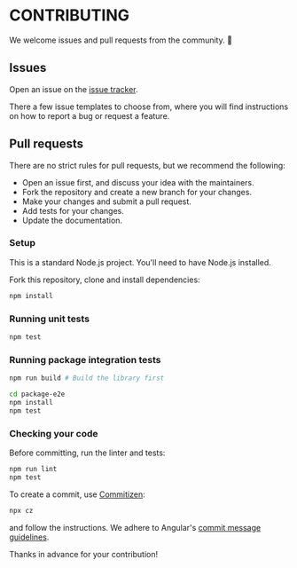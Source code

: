 # CONTRIBUTING

We welcome issues and pull requests from the community. :purple_heart:

## Issues

Open an issue on the [issue tracker].

There a few issue templates to choose from, where you will find instructions on how to report a bug or request a feature.

## Pull requests

There are no strict rules for pull requests, but we recommend the following:

* Open an issue first, and discuss your idea with the maintainers.
* Fork the repository and create a new branch for your changes.
* Make your changes and submit a pull request.
* Add tests for your changes.
* Update the documentation.

### Setup

This is a standard Node.js project. You'll need to have Node.js installed.

Fork this repository, clone and install dependencies:

```bash
npm install
```

### Running unit tests

```bash
npm test
```

### Running package integration tests

```bash
npm run build # Build the library first

cd package-e2e
npm install
npm test
```

### Checking your code

Before committing, run the linter and tests:

```bash
npm run lint
npm test
```

To create a commit, use [Commitizen]:

```bash
npx cz
```

and follow the instructions. We adhere to Angular's [commit message guidelines].

Thanks in advance for your contribution!

[commit message guidelines]: https://github.com/angular/angular/blob/main/CONTRIBUTING.md#commit
[issue tracker]: https://github.com/wix-incubator/videokitten/issues
[Commitizen]: https://github.com/commitizen/cz-cli
